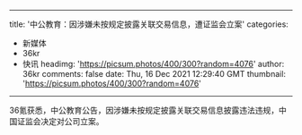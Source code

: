 
---
title: '中公教育：因涉嫌未按规定披露关联交易信息，遭证监会立案'
categories: 
 - 新媒体
 - 36kr
 - 快讯
headimg: 'https://picsum.photos/400/300?random=4076'
author: 36kr
comments: false
date: Thu, 16 Dec 2021 12:29:40 GMT
thumbnail: 'https://picsum.photos/400/300?random=4076'
---

<div>   
36氪获悉，中公教育公告，因涉嫌未按规定披露关联交易信息披露违法违规，中国证监会决定对公司立案。  
</div>
            